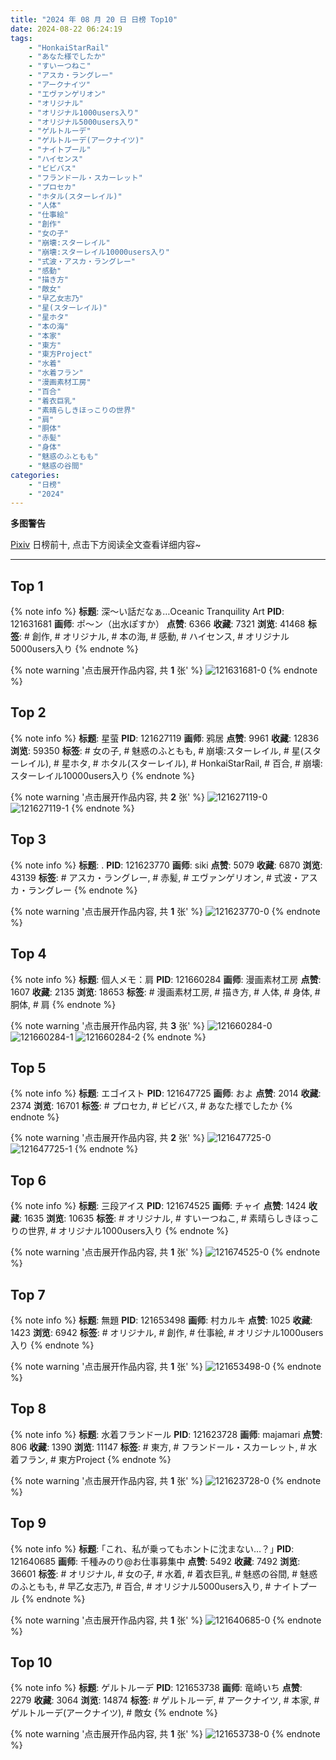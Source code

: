 ```yaml
---
title: "2024 年 08 月 20 日 日榜 Top10"
date: 2024-08-22 06:24:19
tags:
    - "HonkaiStarRail"
    - "あなた様でしたか"
    - "すいーつねこ"
    - "アスカ・ラングレー"
    - "アークナイツ"
    - "エヴァンゲリオン"
    - "オリジナル"
    - "オリジナル1000users入り"
    - "オリジナル5000users入り"
    - "ゲルトルーデ"
    - "ゲルトルーデ(アークナイツ)"
    - "ナイトプール"
    - "ハイセンス"
    - "ビビバス"
    - "フランドール・スカーレット"
    - "プロセカ"
    - "ホタル(スターレイル)"
    - "人体"
    - "仕事絵"
    - "創作"
    - "女の子"
    - "崩壊:スターレイル"
    - "崩壊:スターレイル10000users入り"
    - "式波・アスカ・ラングレー"
    - "感動"
    - "描き方"
    - "敵女"
    - "早乙女志乃"
    - "星(スターレイル)"
    - "星ホタ"
    - "本の海"
    - "本家"
    - "東方"
    - "東方Project"
    - "水着"
    - "水着フラン"
    - "漫画素材工房"
    - "百合"
    - "着衣巨乳"
    - "素晴らしきほっこりの世界"
    - "肩"
    - "胴体"
    - "赤髪"
    - "身体"
    - "魅惑のふともも"
    - "魅惑の谷間"
categories:
    - "日榜"
    - "2024"
---
```


<i class="fa fa-triangle-exclamation"></i>**多图警告**<i class="fa fa-triangle-exclamation"></i>

[Pixiv](https://www.pixiv.net/) 日榜前十, 点击下方阅读全文查看详细内容~

<!-- more -->

---

## Top 1

{% note info %}
**标题**: 深～い話だなぁ…Oceanic Tranquility Art
**PID**: 121631681 **画师**: ポ～ン（出水ぽすか）
**点赞**: 6366 **收藏**: 7321 **浏览**: 41468
**标签**: # 創作, # オリジナル, # 本の海, # 感動, # ハイセンス, # オリジナル5000users入り
{% endnote %}

{% note warning '点击展开作品内容, 共 **1** 张' %}
![121631681-0](https://i.pixiv.re/img-original/img/2024/08/19/07/30/01/121631681_p0.jpg)
{% endnote %}

## Top 2

{% note info %}
**标题**: 星萤
**PID**: 121627119 **画师**: 鸦居
**点赞**: 9961 **收藏**: 12836 **浏览**: 59350
**标签**: # 女の子, # 魅惑のふともも, # 崩壊:スターレイル, # 星(スターレイル), # 星ホタ, # ホタル(スターレイル), # HonkaiStarRail, # 百合, # 崩壊:スターレイル10000users入り
{% endnote %}

{% note warning '点击展开作品内容, 共 **2** 张' %}
![121627119-0](https://i.pixiv.re/img-original/img/2024/08/19/01/38/57/121627119_p0.jpg)
![121627119-1](https://i.pixiv.re/img-original/img/2024/08/19/01/38/57/121627119_p1.jpg)
{% endnote %}

## Top 3

{% note info %}
**标题**: .
**PID**: 121623770 **画师**: siki
**点赞**: 5079 **收藏**: 6870 **浏览**: 43139
**标签**: # アスカ・ラングレー, # 赤髪, # エヴァンゲリオン, # 式波・アスカ・ラングレー
{% endnote %}

{% note warning '点击展开作品内容, 共 **1** 张' %}
![121623770-0](https://i.pixiv.re/img-original/img/2024/08/19/00/00/27/121623770_p0.jpg)
{% endnote %}

## Top 4

{% note info %}
**标题**: 個人メモ：肩
**PID**: 121660284 **画师**: 漫画素材工房
**点赞**: 1607 **收藏**: 2135 **浏览**: 18653
**标签**: # 漫画素材工房, # 描き方, # 人体, # 身体, # 胴体, # 肩
{% endnote %}

{% note warning '点击展开作品内容, 共 **3** 张' %}
![121660284-0](https://i.pixiv.re/img-original/img/2024/08/20/06/34/51/121660284_p0.jpg)
![121660284-1](https://i.pixiv.re/img-original/img/2024/08/20/06/34/51/121660284_p1.jpg)
![121660284-2](https://i.pixiv.re/img-original/img/2024/08/20/06/34/51/121660284_p2.jpg)
{% endnote %}

## Top 5

{% note info %}
**标题**: エゴイスト
**PID**: 121647725 **画师**: およ
**点赞**: 2014 **收藏**: 2374 **浏览**: 16701
**标签**: # プロセカ, # ビビバス, # あなた様でしたか
{% endnote %}

{% note warning '点击展开作品内容, 共 **2** 张' %}
![121647725-0](https://i.pixiv.re/img-original/img/2024/08/19/21/23/12/121647725_p0.jpg)
![121647725-1](https://i.pixiv.re/img-original/img/2024/08/19/21/23/12/121647725_p1.jpg)
{% endnote %}

## Top 6

{% note info %}
**标题**: 三段アイス
**PID**: 121674525 **画师**: チャイ
**点赞**: 1424 **收藏**: 1635 **浏览**: 10635
**标签**: # オリジナル, # すいーつねこ, # 素晴らしきほっこりの世界, # オリジナル1000users入り
{% endnote %}

{% note warning '点击展开作品内容, 共 **1** 张' %}
![121674525-0](https://i.pixiv.re/img-original/img/2024/08/20/20/30/01/121674525_p0.png)
{% endnote %}

## Top 7

{% note info %}
**标题**: 無題
**PID**: 121653498 **画师**: 村カルキ
**点赞**: 1025 **收藏**: 1423 **浏览**: 6942
**标签**: # オリジナル, # 創作, # 仕事絵, # オリジナル1000users入り
{% endnote %}

{% note warning '点击展开作品内容, 共 **1** 张' %}
![121653498-0](https://i.pixiv.re/img-original/img/2024/08/20/00/00/37/121653498_p0.jpg)
{% endnote %}

## Top 8

{% note info %}
**标题**: 水着フランドール
**PID**: 121623728 **画师**: majamari
**点赞**: 806 **收藏**: 1390 **浏览**: 11147
**标签**: # 東方, # フランドール・スカーレット, # 水着フラン, # 東方Project
{% endnote %}

{% note warning '点击展开作品内容, 共 **1** 张' %}
![121623728-0](https://i.pixiv.re/img-original/img/2024/08/19/00/00/15/121623728_p0.jpg)
{% endnote %}

## Top 9

{% note info %}
**标题**: ｢これ、私が乗ってもホントに沈まない…？｣
**PID**: 121640685 **画师**: 千種みのり@お仕事募集中
**点赞**: 5492 **收藏**: 7492 **浏览**: 36601
**标签**: # オリジナル, # 女の子, # 水着, # 着衣巨乳, # 魅惑の谷間, # 魅惑のふともも, # 早乙女志乃, # 百合, # オリジナル5000users入り, # ナイトプール
{% endnote %}

{% note warning '点击展开作品内容, 共 **1** 张' %}
![121640685-0](https://i.pixiv.re/img-original/img/2024/08/19/17/11/52/121640685_p0.jpg)
{% endnote %}

## Top 10

{% note info %}
**标题**: ゲルトルーデ
**PID**: 121653738 **画师**: 竜崎いち
**点赞**: 2279 **收藏**: 3064 **浏览**: 14874
**标签**: # ゲルトルーデ, # アークナイツ, # 本家, # ゲルトルーデ(アークナイツ), # 敵女
{% endnote %}

{% note warning '点击展开作品内容, 共 **1** 张' %}
![121653738-0](https://i.pixiv.re/img-original/img/2024/08/20/00/03/01/121653738_p0.jpg)
{% endnote %}
